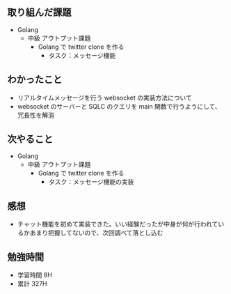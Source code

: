 ## 取り組んだ課題

- Golang
  - 中級 アウトプット課題
    - Golang で twitter clone を作る
      - タスク：メッセージ機能

## わかったこと

- リアルタイムメッセージを行う websocket の実装方法について
- websocket のサーバーと SQLC のクエリを main 関数で行うようにして、冗長性を解消

## 次やること

- Golang
  - 中級 アウトプット課題
    - Golang で twitter clone を作る
      - タスク：メッセージ機能の実装

## 感想

- チャット機能を初めて実装できた。いい経験だったが中身が何が行われているかあまり把握してないので、次回調べて落とし込む

## 勉強時間

- 学習時間 8H
- 累計 327H
